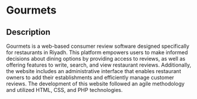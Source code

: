 # Gourmets

## Description 
Gourmets is a web-based consumer review software designed specifically for restaurants in Riyadh. This platform empowers users to make informed decisions about dining options by providing access to reviews, as well as offering features to write, search, and view restaurant reviews. Additionally, the website includes an administrative interface that enables restaurant owners to add their establishments and efficiently manage customer reviews. The development of this website followed an agile methodology and utilized HTML, CSS, and PHP technologies.

